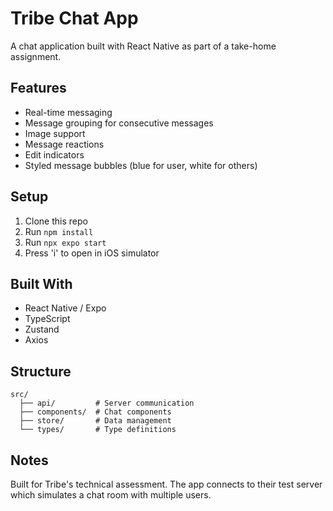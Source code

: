 # Tribe Chat App

A chat application built with React Native as part of a take-home assignment.

## Features

- Real-time messaging
- Message grouping for consecutive messages
- Image support
- Message reactions
- Edit indicators
- Styled message bubbles (blue for user, white for others)

## Setup

1. Clone this repo
2. Run `npm install`
3. Run `npx expo start`
4. Press 'i' to open in iOS simulator

## Built With

- React Native / Expo
- TypeScript
- Zustand
- Axios

## Structure

```
src/
  ├── api/         # Server communication
  ├── components/  # Chat components 
  ├── store/       # Data management
  └── types/       # Type definitions
```

## Notes

Built for Tribe's technical assessment. The app connects to their test server which simulates a chat room with multiple users.